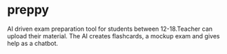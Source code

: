 # preppy
AI driven exam preparation tool for students between 12-18.Teacher can upload their material. The AI creates flashcards, a mockup exam and gives help as a chatbot. 

